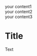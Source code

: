 
  <link rel="stylesheet" type="text/css" href="https://cdn.jsdelivr.net/npm/slick-carousel@1.8.1/slick/slick.css"/>

  <div class="your-class">
    <div>your content1</div>
    <div>your content2</div>
    <div>your content3</div>
  </div>


  <script type="text/javascript" src="https://code.jquery.com/jquery-1.11.0.min.js"></script>
  <script type="text/javascript" src="https://code.jquery.com/jquery-migrate-1.2.1.min.js"></script>
  <script src="https://cdnjs.cloudflare.com/ajax/libs/slick-carousel/1.8.1/slick.min.js" integrity="sha512-XtmMtDEcNz2j7ekrtHvOVR4iwwaD6o/FUJe6+Zq+HgcCsk3kj4uSQQR8weQ2QVj1o0Pk6PwYLohm206ZzNfubg==" crossorigin="anonymous"></script>

  <script type="text/javascript">
    $(document).ready(function(){
      $('.your-class').slick();
    });
  </script>

  # Title

  Text